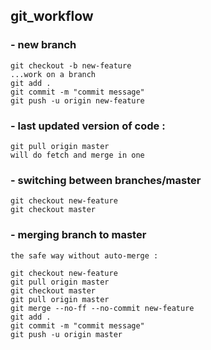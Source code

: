 ## git_workflow

### - new branch
```
git checkout -b new-feature
...work on a branch
git add .
git commit -m "commit message"
git push -u origin new-feature
```

### - last updated version of code :
```
git pull origin master
will do fetch and merge in one
```

### - switching between branches/master
```
git checkout new-feature
git checkout master
```

### - merging branch to master
```
the safe way without auto-merge :

git checkout new-feature
git pull origin master
git checkout master
git pull origin master
git merge --no-ff --no-commit new-feature
git add .
git commit -m "commit message"
git push -u origin master
```
